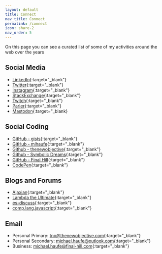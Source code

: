 ```yaml
---
layout: default
title: Connect
nav_title: Connect
permalink: /connect
icon: share-2
nav_order: 5
---
```


On this page you can see a curated list of some of my activities around the web over the years

## Social Media

- [LinkedIn](https://www.linkedin.com/in/michaelhaufe/){:target="_blank"}
- [Twitter](https://twitter.com/mlhaufe){:target="_blank"}
- [Instagram](https://www.instagram.com/mlhaufe/){:target="_blank"}
- [StackExchange](https://stackexchange.com/users/877266/mlhaufe){:target="_blank"}
- [Twitch](https://www.twitch.tv/graphreduction){:target="_blank"}
- [Parler](https://parler.com/profile/mlhaufe){:target="_blank"}
- [Mastodon](https://mastodon.social/@mlhaufe){:target="_blank}

## Social Coding

- [GitHub - gists](https://gist.github.com/mlhaufe/public){:target="_blank"}
- [GitHub - mlhaufe](https://github.com/mlhaufe){:target="_blank"}
- [Github - thenewobjective](https://github.com/thenewobjective){:target="_blank"}
- [Github - Symbolic Dreams](https://github.com/symbolic-dreams){:target="_blank"}
- [GitHub - Final Hill](https://github.com/final-hill){:target="_blank"}
- [CodePen](https://codepen.io/mlhaufe){:target="_blank"}

## Blogs and Forums

- [Ajaxian](https://web.archive.org/web/2010*/http://ajaxian.com){:target="_blank"}
- [Lambda the Ultimate](http://lambda-the-ultimate.org/user/11294){:target="_blank"}
- [es-discuss](https://duckduckgo.com/?q=site%3Ahttps%3A%2F%2Fmail.mozilla.org%2Fpipermail%2Fes-discuss%2F+%22haufe%22&ia=web){:target="_blank"}
- [comp.lang.javascript](https://groups.google.com/forum/#!profile/comp.lang.javascript/APn2wQcPhe6bXLYSEeInt3DFNlM2lVeCSbafIcLGTPfXAu2xAgdQDprUQ80e5MDjtzNkoQmiVu1r){:target="_blank"}

## Email

- Personal Primary: [tno@thenewobjective.com](mailto:tno@thenewobjective.com){:target="_blank"}
- Personal Secondary: [michael.haufe@outlook.com](mailto:michael.haufe@outlook.com){:target="_blank"}
- Business: [michael.haufe@final-hill.com](mailto:michael.haufe@final-hill.com){:target="_blank"}
